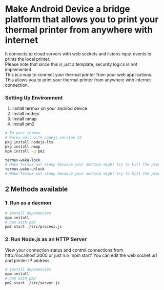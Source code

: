 # Make Android Device a bridge platform that allows you to print your thermal printer from anywhere with internet

It connects to cloud servers with web sockets and listens input events to prints the local printer.
<br>
Please note that since this is just a template, security logics is not implemented.
<br>
This is a way to connect your thermal printer from your web applications.
<br>
This allows you to print your thermal printer from anywhere with internet connection.
<br>


### Setting Up Environment
1. Install termux on your andriod device
2. Install nodejs
3. Install nmap
3. Install pm2

```bash
# In your termux
# Works well with nodejs version 22
pkg install nodejs-lts
pkg install nmap
npm install -g pm2

termux-wake-lock
# Make Termux not sleep becasue your android might try to kill the process
termux-wake-unlock
# Make Termux not sleep becasue your android might try to kill the process to save battery or other performance optimization
```


## 2 Methods available
### 1. Run as a daemon
```bash
# install depenencies
npm install
# Run with pm2
pm2 start ./src/process.js
```



### 2. Run Node.js as an HTTP Server
View your connection status and control connections from http://localhost:3000
or just run 'npm start'
You can edit the web socket url and printer IP address

```bash
# install depenencies
npm install
# Run with pm2
pm2 start ./src/server.js
```

